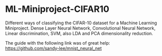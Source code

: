 # ML-Miniproject-CIFAR10
Different ways of classifying the CIFAR-10 dataset for a Machine Learning Miniproject. Dense Layer Neural Network, Convolutional Neural Network, Linear discrimination, SVM, also LDA and PCA dimensionality reduction.

The guide with the following link was of great help: https://github.com/sandy-lee/mnist_neural_net

